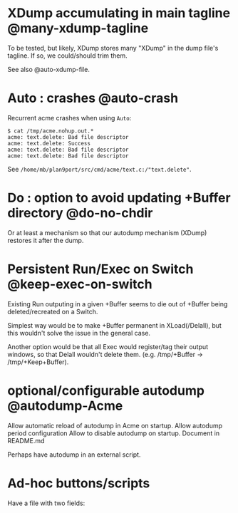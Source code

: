 # XDump accumulating in main tagline @many-xdump-tagline
To be tested, but likely, XDump stores many "XDump" in
the dump file's tagline. If so, we could/should trim
them.

See also @auto-xdump-file.

# Auto : crashes @auto-crash
Recurrent acme crashes when using `Auto`:

	$ cat /tmp/acme.nohup.out.*
	acme: text.delete: Bad file descriptor
	acme: text.delete: Success
	acme: text.delete: Bad file descriptor
	acme: text.delete: Bad file descriptor

See `/home/mb/plan9port/src/cmd/acme/text.c:/"text.delete"`.

# Do : option to avoid updating +Buffer directory @do-no-chdir
Or at least a mechanism so that our autodump mechanism
(XDump) restores it after the dump.

# Persistent Run/Exec on Switch @keep-exec-on-switch
Existing Run outputing in a given +Buffer seems to
die out of +Buffer being deleted/recreated on a Switch.

Simplest way would be to make +Buffer permanent in XLoad(/Delall),
but this wouldn't solve the issue in the general case.

Another option would be that all Exec would register/tag their
output windows, so that Delall wouldn't delete them. (e.g.
/tmp/+Buffer -> /tmp/+Keep+Buffer).

# optional/configurable autodump @autodump-Acme
Allow automatic reload of autodump in Acme on startup.
Allow autodump period configuration
Allow to disable autodump on startup.
Document in README.md

Perhaps have autodump in an external script.

# Ad-hoc buttons/scripts
Have a file with two fields:

  <regexp> <script>

When opening a file matching regexp, append to its tagline
the second field (ad-hoc script name)

Have a way to automatically create ad-hoc script and add them
to the previous file. E.g.

AddButton QTests 'XPutall && Exec go test -v *.go':
	- creates an ad-hoc QTests executable scripts in ~/acme.ad-hoc/,
	which is added to the $PATH in ./Acme
	- error if script name already exists
	- add line "^$%$ QTests" to ~/.acme.ad-hoc
	- eventually, clean the tag of the corresponding window
	to include QTests instead of the full line

# Open -m directories @open-dir-support
E.g. `Open -m static(/)` could climb up to / and open
the first occurence of it.

# Rename bug [] @rename-bug-non-standard-chars
Rename breaks e.g. if string to rename contains [].

# Acme -l to look for in $HOME/acme.dumps/ @acme-dump-semantic
./Acme could wrap -l as such:

  - if dump file isn't found, try to look for it in $HOME/acme.dumps/
  instead

# Automatic dump file naming @auto-xdump-file
Perhaps we could store "somewhere" a special token, "xdump:<name>"
to automatically name the dump files used by XDump?

# XPutall wrong exit code @xputall-exit-code
To be tested: "XPutall && echo ok" should fail when at least one
file cannot be written to.

# Shortcuts @shortcuts
The ability to register a few convenient shortcuts without
hacking .c code would be helpful. ^L on win(1)dows would be
a good testbed.

We can retrieve current window through

  9p read acme/log | awk '$2 == "focus" { print $1 }'

See https://github.com/fhs/acme-lsp/blob/v0.10.0/cmd/acmefocused/main.go,
and more generally, https://github.com/fhs/acme-lsp

Could be started from gits/acme-tools/Acme, always writing last
ID to some well-known location. Then we could rely on
[xbindkeys](http://www.nongnu.org/xbindkeys/xbindkeys.html) to
actually handle the shortcut.

# LookWin @lookwin
A LookWin command that would look for the first window matching
a given pattern and select it/place the cursor on it (do-able?)

# document base.dump @base.dump-doc #minor
cf. acme.bin/XLoad; also XLoad -l

# rc(1) implementation @rc-implementation #minor
Currently all tools are implemented in, hopefully, portable
sh(1).

# Clarify Plan9 vs. POSIX standard tools @plan9-vs-posix #minor
Typically, sed(1) behaves differently in POSIX and Plan9.

There are some hardcored /bin/sed, e.g. in acme.bin/+.

If we have @rc-implementation, we could enforce POSIX-only
in sh implementation, and Plan9-only in rc implementation.

# +Errors automatic cleaning @errors-removal #medium
+Errors windows are noisy (one per directory, breaks user
flow, etc.). +Buffer was introduced as a mean to reduce them.

Perhaps we could also watch for events targeting a +Errors
window and automatically redirect all that to +Buffer?

Current solution is mostly to prefix commands with a Exec,
e.g. `Exec 9 man ls`; we barely have a need for +Errors
windows anymore.

# Single window directory navigation @single-window-dir-nav #medium
See.c is an example of a solution, but perhaps we could
experiment with other techniques.

For instance, watching for special events, or relying on plumbing
rules.

Or assuming this is technically possible, a shortcut like ctrl-click that would:

  - when performed in body, append selected text to window's current
  location
  - when performed on tag, replace window's current location

Again, the goal is to reduce noise/number of opened window while
keeping a fluid workflow.

# Window position scripting @window-positioning #hacky
Acme's Load doesn't destroy existing windows by default. We should
thus be able to craft special dump files allowing scriptable windows
(re)positioning, without having to alter C code.

But at that point, we may want to just use Emacs™.

# Rm fails if file does not exists @resiliant-rm #minor
rm -f should do.

# Mv @mv #small
Implement a Mv command similar to Rm:

    Mv relative/path
    Mv /absolute/path

    Rename current buffer, automatically put new buffer
    & remove previous name or mv filesystem.

# Avoid double clean with Exec @exec-no-double-clean #minor
We're a bit quick in Exec to avoid double cleaning. This
should be practically negligible.

Happens e.g. in the case of  -e foo -t bar, where both foo
and bar patterns, different strings, would point to the same
buffer.

# awk(1) pattern forwarding @awk-pattern-forwarding #medium
In commands such as Getfn that takes an awk(1) pattern as
an argument, user needs to specially quotes the pattern as
a consequence. This can be unexpected.

E.g.
	Getfn '\/home\/$USER/gits/project\/'

The forwarding of the pattern can be discussable to, cf.
acme.bin/Rm (no quotes).

# documentation double-check @review-doc #small
Uniform documentation was written for the command, but not
yet doubled check; mistakes are likely.

# man pages @man-pages #medium
We could extract documentation from script as currently done
for the README.md and creates some man pages for the scripts.
